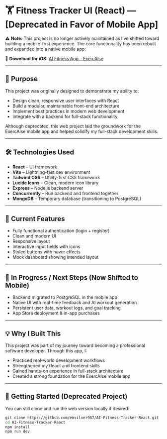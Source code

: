 # 🏋️ Fitness Tracker UI (React) — **[Deprecated in Favor of Mobile App]**

⚠️ **Note:** This project is no longer actively maintained as I’ve shifted toward building a mobile-first experience. The core functionality has been rebuilt and expanded into a native mobile app:

📱 **Download for iOS:** [AI Fitness App – ExercAIse](https://apps.apple.com/us/app/ai-fitness-app-exercaise/id6745973398)

---

## 🚀 Purpose

This project was originally designed to demonstrate my ability to:

- Design clean, responsive user interfaces with React  
- Build a modular, maintainable front-end architecture  
- Implement best practices in modern web development  
- Integrate with a backend for full-stack functionality  

Although deprecated, this web project laid the groundwork for the ExercAIse mobile app and helped solidify my full-stack development skills.

---

## 🛠️ Technologies Used

- **React** – UI framework  
- **Vite** – Lightning-fast dev environment  
- **Tailwind CSS** – Utility-first CSS framework  
- **Lucide Icons** – Clean, modern icon library  
- **Express** – Node.js backend server  
- **Concurrently** – Run backend and frontend together  
- **MongoDB** – Temporary database (transitioning to PostgreSQL)  

---

## 📸 Current Features

- Fully functional authentication (login + register)  
- Clean and modern UI  
- Responsive layout  
- Interactive input fields with icons  
- Styled buttons with hover effects  
- Mock dashboard showing intended layout  

---

## 🔧 In Progress / Next Steps (Now Shifted to Mobile)

- Backend migrated to PostgreSQL in the mobile app  
- Native UI with real-time feedback and AI workout generation  
- Persistent user data, workout logs, and goal tracking  
- App Store deployment & in-app purchases  

---

## 💡 Why I Built This

This project was part of my journey toward becoming a professional software developer. Through this app, I:

- Practiced real-world development workflows  
- Strengthened my React and frontend skills  
- Gained hands-on experience in full-stack architecture  
- Created a strong foundation for the ExercAIse mobile app  

---

## 📂 Getting Started (Deprecated Project)

You can still clone and run the web version locally if desired:

```bash
git clone https://github.com/emsilver987/AI-Fitness-Tracker-React.git
cd AI-Fitness-Tracker-React
npm install
npm run dev
